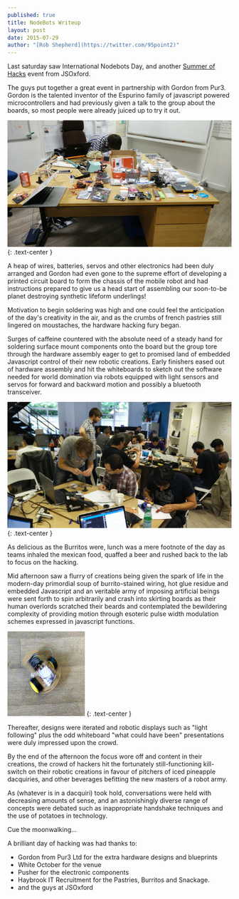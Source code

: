 ```yaml
---
published: true
title: NodeBots Writeup
layout: post
date: 2015-07-29
author: "[Rob Shepherd](https://twitter.com/95point2)"
---
```


Last saturday saw International Nodebots Day, and another [Summer of Hacks](http://summerofhacks.io) event from JSOxford.

The guys put together a great event in partnership with Gordon from Pur3.
Gordon is the talented inventor of the Espurino family of javascript powered microcontrollers and had previously given a talk to the group about the boards, so most people were already juiced up to try it out.

![Table of stuff](/img/Nodebots-table-of-stuff.jpg)
{: .text-center }

A heap of wires, batteries, servos and other electronics had been duly arranged and Gordon had even gone to the supreme effort of developing a printed circuit board to form the chassis of the mobile robot
and had instructions prepared to give us a head start of assembling our soon-to-be planet destroying synthetic lifeform underlings!

Motivation to begin soldering was high and one could feel the anticipation of the day's creativity in the air, and as the crumbs of french pastries still lingered on moustaches, the hardware hacking fury began.

Surges of caffeine countered with the absolute need of a steady hand for soldering surface mount components onto the board but the group tore through the hardware assembly eager to get to promised land of embedded Javascript control of their new robotic creations.
Early finishers eased out of hardware assembly and hit the whiteboards to sketch out the software needed for world domination via robots equipped with light sensors and servos for forward and backward motion and possibly a bluetooth transceiver.

![Hard at work on NodeBots](/img/Nodebots-hard-at-work.jpg)
{: .text-center }

As delicious as the Burritos were, lunch was a mere footnote of the day as teams inhaled the mexican food, quaffed a beer and rushed back to the lab to focus on the hacking.

Mid afternoon saw a flurry of creations being given the spark of life in the modern-day primordial soup of burrito-stained wiring, hot glue residue and embedded Javascript and an veritable army of imposing artificial beings were sent forth to spin arbitrarily and crash into skirting boards as their human overlords scratched their beards and contemplated the bewildering complexity of providing motion through esoteric pulse width modulation schemes expressed in javascript functions.

![Spinning Bot](/img/Nodebots-spin.gif)
{: .text-center }

Thereafter, designs were iterated and robotic displays such as "light following" plus the odd whiteboard "what could have been" presentations were duly impressed upon the crowd.

By the end of the afternoon the focus wore off and content in their creations, the crowd of hackers hit the fortunately still-functioning kill-switch on their robotic creations in favour of pitchers of iced pineapple dacquiries, and other beverages befitting the new masters of a robot army.

As (whatever is in a dacquiri) took hold, conversations were held with decreasing amounts of sense, and an astonishingly diverse range of concepts were debated such as inappropriate handshake techniques and the use of potatoes in technology.

Cue the moonwalking...


A brilliant day of hacking was had thanks to:

* Gordon from Pur3 Ltd for the extra hardware designs and blueprints
* White October for the venue
* Pusher for the electronic components
* Haybrook IT Recruitment for the Pastries, Burritos and Snackage.
* and the guys at JSOxford
